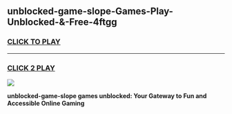 
## unblocked-game-slope-Games-Play-Unblocked-&-Free-4ftgg
<h3>
<a href="https://premium76.site?title=unblocked-game-slope&ref=24A">CLICK TO PLAY</a></h3>
<hr>

<h3>
<a href="https://premium76.site?title=unblocked-game-slope&ref=24A">CLICK 2 PLAY</a>
  
</h3>

<a href="https://premium76.site?title=unblocked-game-slope&ref=24A"><img src="https://clearcache.store/games.png"></a>


**unblocked-game-slope games unblocked: Your Gateway to Fun and Accessible Online Gaming**
